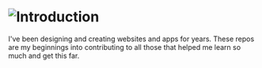 # ![Introduction](https://ryanjagdfeld.com/Portals/1/images/introduction-v4.png)
I've been designing and creating websites and apps for years.  These repos are my beginnings into contributing to all those that helped me learn so much and get this far.
